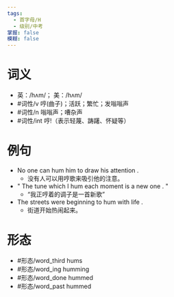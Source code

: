 ```yaml
---
tags:
  - 首字母/H
  - 级别/中考
掌握: false
模糊: false
---
```

# 词义
- 英：/hʌm/； 美：/hʌm/
- #词性/v  哼(曲子)；活跃；繁忙；发嗡嗡声
- #词性/n  嗡嗡声；嘈杂声
- #词性/int  哼!（表示轻蔑、踌躇、怀疑等）
# 例句
- No one can hum him to draw his attention .
	- 没有人可以用哼歌来吸引他的注意。
- " The tune which I hum each moment is a new one . "
	- “我正哼着的调子是一首新歌”
- The streets were beginning to hum with life .
	- 街道开始热闹起来。
# 形态
- #形态/word_third hums
- #形态/word_ing humming
- #形态/word_done hummed
- #形态/word_past hummed
